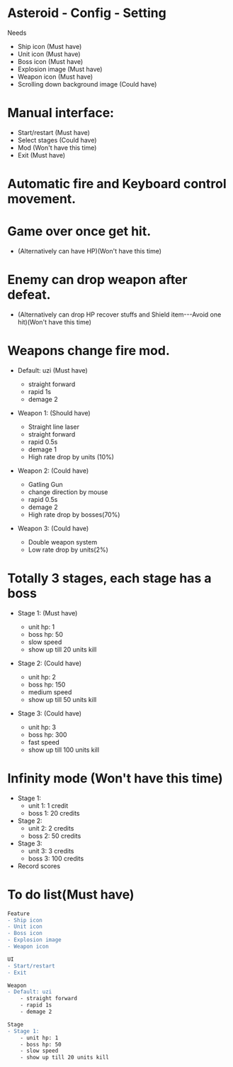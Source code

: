 # Asteroid - Config - Setting

Needs	
- Ship icon (Must have)
- Unit icon (Must have)
- Boss icon (Must have)
- Explosion image (Must have)
- Weapon icon (Must have)
- Scrolling down background image (Could have)

# Manual interface:
- Start/restart (Must have)
- Select stages (Could have)
- Mod (Won't have this time)
- Exit (Must have)

# Automatic fire and Keyboard control movement.
		
# Game over once get hit. 
- (Alternatively can have HP)(Won't have this time)

# Enemy can drop weapon after defeat. 
- (Alternatively can drop HP recover stuffs and Shield item---Avoid one hit)(Won't have this time)


# Weapons change fire mod.
- Default: uzi (Must have)
	- straight forward
	- rapid 1s
	- demage 2

- Weapon 1: (Should have)
	- Straight line laser
	- straight forward
	- rapid 0.5s
	- demage 1
	- High rate drop by units (10%)
- Weapon 2: (Could have)
	- Gatling Gun
	- change direction by mouse
	- rapid 0.5s
	- demage 2
	- High rate drop by bosses(70%)
- Weapon 3: (Could have)
	- Double weapon system
	- Low rate drop by units(2%)


# Totally 3 stages, each stage has a boss
- Stage 1: (Must have)
	- unit hp: 1
	- boss hp: 50
	- slow speed
	- show up till 20 units kill

- Stage 2: (Could have)
	- unit hp: 2
	- boss hp: 150
	- medium speed
	- show up till 50 units kill

- Stage 3: (Could have)
	- unit hp: 3
	- boss hp: 300
	- fast speed
	- show up till 100 units kill

# Infinity mode (Won't have this time)
- Stage 1:
	- unit 1: 1 credit
	- boss 1: 20 credits
- Stage 2:
	- unit 2: 2 credits
	- boss 2: 50 credits
- Stage 3:
	- unit 3: 3 credits
	- boss 3: 100 credits
- Record scores

# To do list(Must have)
```diff
Feature
- Ship icon
- Unit icon
- Boss icon
- Explosion image
- Weapon icon

UI
- Start/restart
- Exit

Weapon
- Default: uzi
	- straight forward
	- rapid 1s
	- demage 2

Stage
- Stage 1:
	- unit hp: 1
	- boss hp: 50
	- slow speed
	- show up till 20 units kill

```
